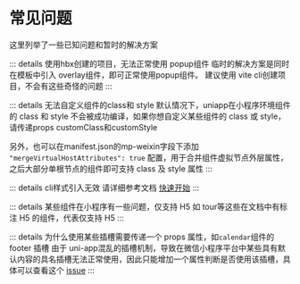 # 常见问题

这里列举了一些已知问题和暂时的解决方案

::: details 使用hbx创建的项目，无法正常使用 popup组件
临时的解决方案是同时在模板中引入 overlay组件，即可正常使用popup组件。
建议使用 vite cli创建项目，不会有这些奇怪的问题
:::

::: details 无法自定义组件的class和 style
默认情况下，uniapp在小程序环境组件的 class 和 style 不会被成功编译，如果你想自定义某些组件的 class 或 style，请传递props customClass和customStyle

另外，也可以在manifest.json的mp-weixin字段下添加 `"mergeVirtualHostAttributes": true` 配置，用于合并组件虚拟节点外层属性，之后大部分单根节点的组件即可支持 class 及 style 属性
:::

::: details cli样式引入无效
请详细参考文档  [快速开始](/guide/quick-start)
:::

::: details 某些组件在小程序有一些问题，仅支持 H5
如 tour等这些在文档中有标注 <Badge type="warning">H5</Badge> 的组件，代表仅支持 H5
:::

::: details 为什么使用某些插槽需要传递一个 props 属性，如`calendar`组件的footer 插槽
由于 uni-app混乱的插槽机制，导致在微信小程序平台中某些具有默认内容的具名插槽无法正常使用，因此只能增加一个属性判断是否使用该插槽，具体可以查看这个 [issue](https://github.com/dcloudio/uni-app/issues/4229#issuecomment-1612487232)
:::
